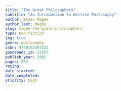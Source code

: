 ```yaml
---
title: "The Great Philosophers"
subtitle: "An Introduction to Western Philosophy"
author: Bryan Magee
author_last: Magee
slug: magee-the-great-philosophers
type: non-fiction
img: true
genre: philosophy
isbn: 9780192893222
goodreads_id: 23257
publish_year: 2001
pages: 352
rating: 
date_started:
date_completed:
priority: high
---
```

